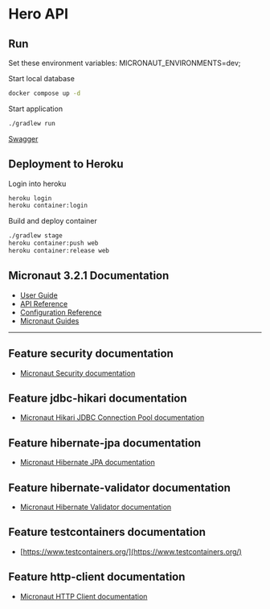 # Hero API

## Run
Set these environment variables:
MICRONAUT_ENVIRONMENTS=dev;

Start local database
```bash
docker compose up -d
```

Start application
```bash
./gradlew run
```

[Swagger](http://localhost:8080/swagger-ui/)

## Deployment to Heroku

Login into heroku
```bash
heroku login
heroku container:login
```

Build and deploy container
```bash
./gradlew stage
heroku container:push web
heroku container:release web
```

## Micronaut 3.2.1 Documentation

- [User Guide](https://docs.micronaut.io/3.2.1/guide/index.html)
- [API Reference](https://docs.micronaut.io/3.2.1/api/index.html)
- [Configuration Reference](https://docs.micronaut.io/3.2.1/guide/configurationreference.html)
- [Micronaut Guides](https://guides.micronaut.io/index.html)
---

## Feature security documentation

- [Micronaut Security documentation](https://micronaut-projects.github.io/micronaut-security/latest/guide/index.html)

## Feature jdbc-hikari documentation

- [Micronaut Hikari JDBC Connection Pool documentation](https://micronaut-projects.github.io/micronaut-sql/latest/guide/index.html#jdbc)

## Feature hibernate-jpa documentation

- [Micronaut Hibernate JPA documentation](https://micronaut-projects.github.io/micronaut-sql/latest/guide/index.html#hibernate)

## Feature hibernate-validator documentation

- [Micronaut Hibernate Validator documentation](https://micronaut-projects.github.io/micronaut-hibernate-validator/latest/guide/index.html)

## Feature testcontainers documentation

- [https://www.testcontainers.org/](https://www.testcontainers.org/)

## Feature http-client documentation

- [Micronaut HTTP Client documentation](https://docs.micronaut.io/latest/guide/index.html#httpClient)

